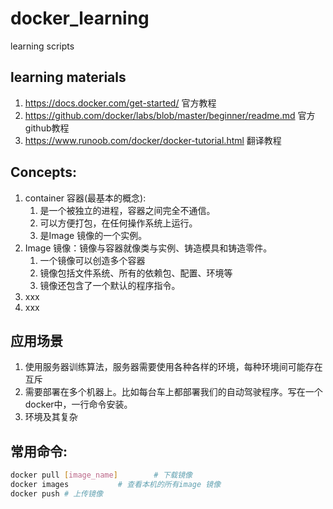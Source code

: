 # docker_learning
learning scripts

## learning materials
1. https://docs.docker.com/get-started/ 官方教程
2. https://github.com/docker/labs/blob/master/beginner/readme.md 官方github教程
3. https://www.runoob.com/docker/docker-tutorial.html 翻译教程

## Concepts:
1. container 容器(最基本的概念):  
   1. 是一个被独立的进程，容器之间完全不通信。
   2. 可以方便打包，在任何操作系统上运行。
   3. 是Image 镜像的一个实例。
2. Image 镜像：镜像与容器就像类与实例、铸造模具和铸造零件。
   1. 一个镜像可以创造多个容器
   2. 镜像包括文件系统、所有的依赖包、配置、环境等
   3. 镜像还包含了一个默认的程序指令。
3. xxx
4. xxx

## 应用场景
1. 使用服务器训练算法，服务器需要使用各种各样的环境，每种环境间可能存在互斥
2. 需要部署在多个机器上。比如每台车上都部署我们的自动驾驶程序。写在一个docker中，一行命令安装。
3. 环境及其复杂

## 

## 常用命令:
```bash
docker pull [image_name]        # 下载镜像
docker images           # 查看本机的所有image 镜像
docker push # 上传镜像

```
